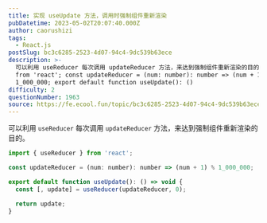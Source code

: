 ```yaml
---
title: 实现 useUpdate 方法，调用时强制组件重新渲染
pubDatetime: 2023-05-02T20:07:40.000Z
author: caorushizi
tags:
  - React.js
postSlug: bc3c6285-2523-4d07-94c4-9dc539b63ece
description: >-
  可以利用 useReducer 每次调用 updateReducer 方法，来达到强制组件重新渲染的目的。 import { useReducer }
  from 'react'; const updateReducer = (num: number): number => (num + 1) %
  1_000_000; export default function useUpdate(): () 
difficulty: 2
questionNumber: 1963
source: https://fe.ecool.fun/topic/bc3c6285-2523-4d07-94c4-9dc539b63ece
---
```


可以利用 `useReducer` 每次调用 `updateReducer` 方法，来达到强制组件重新渲染的目的。

```js
import { useReducer } from 'react';

const updateReducer = (num: number): number => (num + 1) % 1_000_000;

export default function useUpdate(): () => void {
  const [, update] = useReducer(updateReducer, 0);

  return update;
}
```
